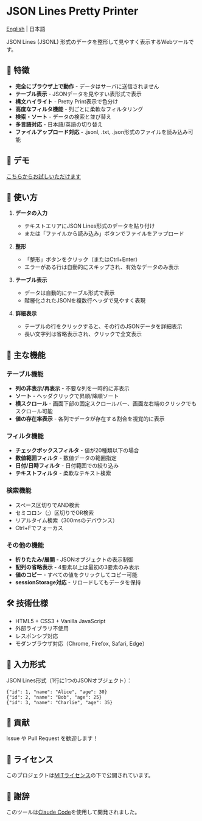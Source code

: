 # JSON Lines Pretty Printer

[English](README.en.md) | 日本語

JSON Lines (JSONL) 形式のデータを整形して見やすく表示するWebツールです。

## 🌟 特徴

- **完全にブラウザ上で動作** - データはサーバに送信されません
- **テーブル表示** - JSONデータを見やすい表形式で表示
- **構文ハイライト** - Pretty Print表示で色分け
- **高度なフィルタ機能** - 列ごとに柔軟なフィルタリング
- **検索・ソート** - データの検索と並び替え
- **多言語対応** - 日本語/英語の切り替え
- **ファイルアップロード対応** - .jsonl, .txt, .json形式のファイルを読み込み可能

## 🚀 デモ

[こちらからお試しいただけます](https://MikageSawatari.github.io/jsview/)

## 📝 使い方

1. **データの入力**
   - テキストエリアにJSON Lines形式のデータを貼り付け
   - または「ファイルから読み込み」ボタンでファイルをアップロード

2. **整形**
   - 「整形」ボタンをクリック（またはCtrl+Enter）
   - エラーがある行は自動的にスキップされ、有効なデータのみ表示

3. **テーブル表示**
   - データは自動的にテーブル形式で表示
   - 階層化されたJSONを複数行ヘッダで見やすく表現

4. **詳細表示**
   - テーブルの行をクリックすると、その行のJSONデータを詳細表示
   - 長い文字列は省略表示され、クリックで全文表示

## 🎯 主な機能

### テーブル機能
- **列の非表示/再表示** - 不要な列を一時的に非表示
- **ソート** - ヘッダクリックで昇順/降順ソート
- **横スクロール** - 画面下部の固定スクロールバー、画面左右端のクリックでもスクロール可能
- **値の存在率表示** - 各列でデータが存在する割合を視覚的に表示

### フィルタ機能
- **チェックボックスフィルタ** - 値が20種類以下の場合
- **数値範囲フィルタ** - 数値データの範囲指定
- **日付/日時フィルタ** - 日付範囲での絞り込み
- **テキストフィルタ** - 柔軟なテキスト検索

### 検索機能
- スペース区切りでAND検索
- セミコロン（;）区切りでOR検索
- リアルタイム検索（300msのデバウンス）
- Ctrl+Fでフォーカス

### その他の機能
- **折りたたみ/展開** - JSONオブジェクトの表示制御
- **配列の省略表示** - 4要素以上は最初の3要素のみ表示
- **値のコピー** - すべての値をクリックしてコピー可能
- **sessionStorage対応** - リロードしてもデータを保持

## 🛠 技術仕様

- HTML5 + CSS3 + Vanilla JavaScript
- 外部ライブラリ不使用
- レスポンシブ対応
- モダンブラウザ対応（Chrome, Firefox, Safari, Edge）

## 📄 入力形式

JSON Lines形式（1行に1つのJSONオブジェクト）：

```jsonl
{"id": 1, "name": "Alice", "age": 30}
{"id": 2, "name": "Bob", "age": 25}
{"id": 3, "name": "Charlie", "age": 35}
```

## 🤝 貢献

Issue や Pull Request を歓迎します！

## 📜 ライセンス

このプロジェクトは[MITライセンス](LICENSE)の下で公開されています。

## 🙏 謝辞

このツールは[Claude Code](https://claude.ai/code)を使用して開発されました。